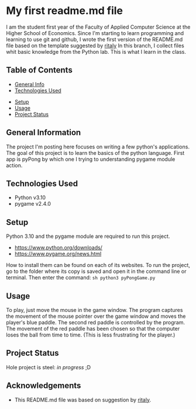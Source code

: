 # My first readme.md file
I am the student first year of the Faculty of Applied Computer Science at the Higher School of Economics. 
Since I'm starting to learn programming and learning to use git and github, I wrote the first version of the README.md file based on the template suggested by [ritaly](https://github.com/ritaly)
In this branch, I collect files whit basic knowledge from the Python lab. This is what I learn in the class.

## Table of Contents
* [General Info](#general-information)
* [Technologies Used](#technologies-used)
<!-- * [Features](#features)
* [Screenshots](#screenshots) -->
* [Setup](#setup)
* [Usage](#usage) 
* [Project Status](#project-status)
<!-- * [Room for Improvement](#room-for-improvement)
* [Acknowledgements](#acknowledgements)
* [Contact](#contact)
<!-- * [License](#license) -->


## General Information
The project I'm posting here focuses on writing a few python's applications. 
The goal of this project is to learn the basics of the python language.
First app is pyPong by which one I trying to understanding pygame module action.
<!-- You don't have to answer all the questions - just the ones relevant to your project. -->


## Technologies Used
- Python v3.10
- pygame v2.4.0

<!--
## Features
List the ready features here:
- Awesome feature 1
- Awesome feature 2
- Awesome feature 3


## Screenshots
![Example screenshot](./img/screenshot.png)
<!-- If you have screenshots you'd like to share, include them here. -->


## Setup
Python 3.10 and the pygame module are required to run this project. 
- https://www.python.org/downloads/
- https://www.pygame.org/news.html
<!--
Where are they listed? A requirements.txt or a Pipfile.lock file perhaps? Where is it located?
Proceed to describe how to install / setup one's local environment / get started with the project. -->
How to install them can be found on each of its websites.
To run the project, go to the folder where its copy is saved and open it in the command line or terminal.
Then enter the command: ```sh python3 pyPongGame.py ```


## Usage
To play, just move the mouse in the game window. The program captures the movement of the mouse pointer over the game window and moves the player's blue paddle. The second red paddle is controlled by the program. The movement of the red paddle has been chosen so that the computer loses the ball from time to time. (This is less frustrating for the player.)
<!--
How does one go about using it?
Provide various use cases and code examples here.

`write-your-code-here`
-->

## Project Status
Hole project is steel: _in progress_ ;D
<!-- / _complete_ / _no longer being worked on_. If you are no longer working on it, provide reasons why.

<!--
## Room for Improvement
Include areas you believe need improvement / could be improved. Also add TODOs for future development.

Room for improvement:
- Improvement to be done 1
- Improvement to be done 2

To do:
- Feature to be added 1
- Feature to be added 2
-->

## Acknowledgements
- This README.md file was based on suggestion by [ritaly](https://github.com/ritaly).

<!--
## Contact
Created by [@flynerdpl](https://www.flynerd.pl/) - feel free to contact me!


<!-- Optional -->
<!-- ## License -->
<!-- This project is open source and available under the [... License](). -->

<!-- You don't have to include all sections - just the one's relevant to your project -->
